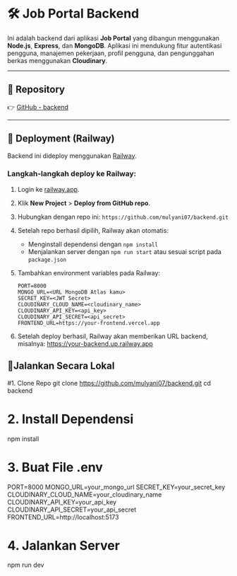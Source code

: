 # 🛠️ Job Portal Backend

Ini adalah backend dari aplikasi **Job Portal** yang dibangun menggunakan **Node.js**, **Express**, dan **MongoDB**. Aplikasi ini mendukung fitur autentikasi pengguna, manajemen pekerjaan, profil pengguna, dan pengunggahan berkas menggunakan **Cloudinary**.

---

## 🔗 Repository

👉 [GitHub - backend](https://github.com/mulyani07/backend.git)

---

## 🚀 Deployment (Railway)

Backend ini dideploy menggunakan [Railway](https://railway.app).

### Langkah-langkah deploy ke Railway:

1. Login ke [railway.app](https://railway.app).
2. Klik **New Project** > **Deploy from GitHub repo**.
3. Hubungkan dengan repo ini: `https://github.com/mulyani07/backend.git`
4. Setelah repo berhasil dipilih, Railway akan otomatis:
   - Menginstall dependensi dengan `npm install`
   - Menjalankan server dengan `npm run start` atau sesuai script pada `package.json`

5. Tambahkan environment variables pada Railway:

   ```env
   PORT=8000
   MONGO_URL=<URL MongoDB Atlas kamu>
   SECRET_KEY=<JWT Secret>
   CLOUDINARY_CLOUD_NAME=<cloudinary_name>
   CLOUDINARY_API_KEY=<api_key>
   CLOUDINARY_API_SECRET=<api_secret>
   FRONTEND_URL=https://your-frontend.vercel.app
   
6. Setelah deploy berhasil, Railway akan memberikan URL backend, misalnya:
https://your-backend.up.railway.app

## 🧪Jalankan Secara Lokal
#1. Clone Repo
git clone https://github.com/mulyani07/backend.git
cd backend
# 2. Install Dependensi
npm install
# 3. Buat File .env
PORT=8000
MONGO_URL=your_mongo_url
SECRET_KEY=your_secret_key
CLOUDINARY_CLOUD_NAME=your_cloudinary_name
CLOUDINARY_API_KEY=your_api_key
CLOUDINARY_API_SECRET=your_api_secret
FRONTEND_URL=http://localhost:5173
# 4. Jalankan Server
npm run dev
